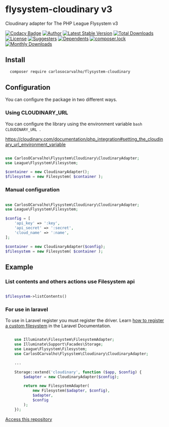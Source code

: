 # flysystem-cloudinary v3
Cloudinary adapter for The PHP League Flysystem v3

[![Codacy Badge](https://api.codacy.com/project/badge/Grade/40851dce873643d4b8c4f720694237da)](https://app.codacy.com/app/carlosocarvalho-git/flysystem-cloudinary?utm_source=github.com&utm_medium=referral&utm_content=carlosocarvalho/flysystem-cloudinary&utm_campaign=Badge_Grade_Dashboard)
[![Author](https://img.shields.io/badge/autor-@carlosocarvalho-blue.svg?style=flat-square)](https://twitter.com/carlosocarvalho)
[![Latest Stable Version](https://poser.pugx.org/carlosocarvalho/flysystem-cloudinary/v)](//packagist.org/packages/carlosocarvalho/flysystem-cloudinary) [![Total Downloads](https://poser.pugx.org/carlosocarvalho/flysystem-cloudinary/downloads)](https://packagist.org/packages/carlosocarvalho/flysystem-cloudinary) [![License](https://poser.pugx.org/carlosocarvalho/flysystem-cloudinary/license)](https://packagist.org/packages/carlosocarvalho/flysystem-cloudinary)
[![Suggesters](https://poser.pugx.org/carlosocarvalho/flysystem-cloudinary/suggesters)](//packagist.org/packages/carlosocarvalho/flysystem-cloudinary)
[![Dependents](https://poser.pugx.org/carlosocarvalho/flysystem-cloudinary/dependents)](//packagist.org/packages/carlosocarvalho/flysystem-cloudinary)
[![composer.lock](https://poser.pugx.org/carlosocarvalho/flysystem-cloudinary/composerlock)](//packagist.org/packages/carlosocarvalho/flysystem-cloudinary)
[![Monthly Downloads](https://poser.pugx.org/carlosocarvalho/flysystem-cloudinary/d/monthly)](//packagist.org/packages/carlosocarvalho/flysystem-cloudinary)

## Install

```bash
  composer require carlosocarvalho/flysystem-cloudinary
```

## Configuration

You can configure the package in two different ways. 

### Using CLOUDINARY_URL
You can configure the library using the environment variable ```bash CLOUDINARY_URL ```. 

https://cloudinary.com/documentation/php_integration#setting_the_cloudinary_url_environment_variable

```php

use CarlosOCarvalho\Flysystem\Cloudinary\CloudinaryAdapter;
use League\Flysystem\Filesystem;

$container = new CloudinaryAdapter();
$filesystem = new Filesystem( $container );

```

### Manual configuration

```php

use CarlosOCarvalho\Flysystem\Cloudinary\CloudinaryAdapter;
use League\Flysystem\Filesystem;

$config = [
    'api_key' => ':key',
    'api_secret' => ':secret',
    'cloud_name' => ':name',
];

$container = new CloudinaryAdapter($config);
$filesystem = new Filesystem( $container );

```

## Example

### List contents and others actions use Filesystem api

```php

$filesystem->listContents()

```

### For use in laravel

To use in Laravel register you must register the driver. Learn <a href="https://github.com/carlosocarvalho/laravel-storage-cloudinary">how to register a custom filesystem</a> in the Laravel Documentation.

```php

    use Illuminate\Filesystem\FilesystemAdapter;
    use Illuminate\Support\Facades\Storage;
    use League\Flysystem\Filesystem;
    use CarlosOCarvalho\Flysystem\Cloudinary\CloudinaryAdapter;

    ...

    Storage::extend('cloudinary', function ($app, $config) {
        $adapter = new CloudinaryAdapter($config);

        return new FilesystemAdapter(
            new Filesystem($adapter, $config),
            $adapter,
            $config
        );
    });

```

<a href="https://github.com/carlosocarvalho/laravel-storage-cloudinary"> Access this repository </a>
